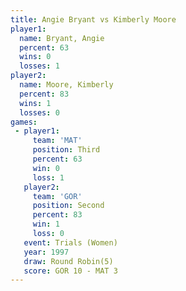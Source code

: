 ```yaml
---
title: Angie Bryant vs Kimberly Moore
player1:               
  name: Bryant, Angie  
  percent: 63          
  wins: 0              
  losses: 1            
player2:               
  name: Moore, Kimberly
  percent: 83          
  wins: 1              
  losses: 0            
games:
 - player1:         
     team: 'MAT'    
     position: Third
     percent: 63    
     win: 0         
     loss: 1        
   player2:          
     team: 'GOR'     
     position: Second
     percent: 83     
     win: 1          
     loss: 0         
   event: Trials (Women)
   year: 1997           
   draw: Round Robin(5) 
   score: GOR 10 - MAT 3
---
```

